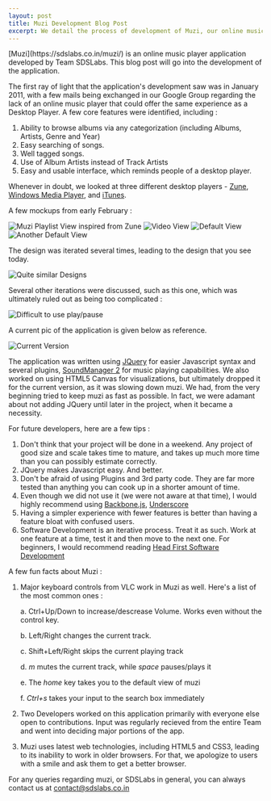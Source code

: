 ```yaml
---
layout: post
title: Muzi Development Blog Post
excerpt: We detail the process of development of Muzi, our online music player application. Please remember to check the application at sdslabs.co.in/muzi.
---
```

<div>
<style>
/**
  This is for making large images in this post come within the white area.
**/
img{
    max-width:800px;
}
</style>
</div>
[Muzi](https://sdslabs.co.in/muzi/) is an online music player application developed by Team SDSLabs. This blog post will go into the development of the application.

The first ray of light that the application's development saw was in January 2011, with a few mails being exchanged in our Google Group regarding the lack of an online music player that could offer the same experience as a Desktop Player. A few core features were identified, including :

1. Ability to browse albums via any categorization (including Albums, Artists, Genre and Year)
2. Easy searching of songs.
3. Well tagged songs.
4. Use of Album Artists instead of Track Artists
5. Easy and usable interface, which reminds people of a desktop player.

Whenever in doubt, we looked at three different desktop players - [Zune](https://www.zune.net/en-US/products/software/default.htm), [Windows Media Player](https://windows.microsoft.com/en-IN/windows/products/windows-media-player), and [iTunes](https://www.apple.com/itunes/).

A few mockups from early February :

![Muzi Playlist View inspired from Zune](https://sdslabs.co.in/muzi/mockup/Playlist.png)
![Video View](https://sdslabs.co.in/muzi/mockup/video.png)
![Default View](https://sdslabs.co.in/muzi/mockup/muzi.png)
![Another Default View](https://sdslabs.co.in/muzi/mockup/muzi2.png)

The design was iterated several times, leading to the design that you see today.
<!-- Moved the images to the blog itself from minus.com as it was getting blocked for hotlinking-->
![Quite similar Designs](/images/posts/dbt7dM.png)

Several other iterations were discussed, such as this one, which was ultimately ruled out as being too complicated :

![Difficult to use play/pause](/images/posts/db2QU8.png)

A current pic of the application is given below as reference.

![Current Version](https://fbcdn-sphotos-a.akamaihd.net/hphotos-ak-snc7/388548_281184221928070_182484805131346_835810_1854827723_n.jpg)


The application was written using [JQuery](https://jquery.com) for easier Javascript syntax and several plugins, [SoundManager 2](https://www.schillmania.com/projects/soundmanager2/) for music playing capabilities. We also worked on using HTML5 Canvas for visualizations, but ultimately dropped it for the current version, as it was slowing down muzi. We had, from the very beginning tried to keep muzi as fast as possible. In fact, we were adamant about not adding JQuery until later in the project, when it became a necessity.

For future developers, here are a few tips :

1. Don't think that your project will be done in a weekend. Any project of good size and scale takes time to mature, and takes up much more time than you can possibly estimate correctly.
2. JQuery makes Javascript easy. And better.
3. Don't be afraid of using Plugins and 3rd party code. They are far more tested than anything you can cook up in a shorter amount of time.
4. Even though we did not use it (we were not aware at that time), I would highly recommend using [Backbone.js](https://documentcloud.github.com/backbone/), [Underscore](https://documentcloud.github.com/underscore/)
5. Having a simpler experience with fewer features is better than having a feature bloat with confused users.
6. Software Development is an iterative process. Treat it as such. Work at one feature at a time, test it and then move to the next one. For beginners, I would recommend reading [Head First Software Development](https://headfirstlabs.com/books/hfsd/)

A few fun facts about Muzi :

1. Major keyboard controls from VLC work in Muzi as well. Here's a list of the most common ones :

    a. Ctrl+Up/Down to increase/descrease Volume. Works even without the control key.

    b. Left/Right changes the current track.

    c. Shift+Left/Right skips the current playing track

    d. *m* mutes the current track, while *space* pauses/plays it

    e. The *home* key takes you to the default view of muzi

    f. *Ctrl+s* takes your input to the search box immediately

2. Two Developers worked on this application primarily with everyone else open to contributions. Input was regularly recieved from the entire Team and went into deciding major portions of the app.

3. Muzi uses latest web technologies, including HTML5 and CSS3, leading to its inability to work in older browsers. For that, we apologize to users with a smile and ask them to get a better browser.

For any queries regarding muzi, or SDSLabs in general, you can always contact us at <contact@sdslabs.co.in>

